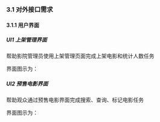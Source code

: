 ### 3.1 对外接口需求

#### 3.1.1 用户界面

##### UI1 上架管理界面

帮助影院管理员使用上架管理页面完成上架电影和统计人数任务

界面图示为：



##### UI2 预售电影界面

帮助观众通过预售电影界面完成搜索、查询、标记电影任务

界面图示为：

